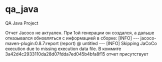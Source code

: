 # qa_java
QA Java Project

Отчет Jacoco не актуален. При 1ой генерации он создался, а дальше отказывался обновляться с информацией в сборке:
[INFO] --- jacoco-maven-plugin:0.8.7:report (report) @ untitled ---
[INFO] Skipping JaCoCo execution due to missing execution data file.
В коммите 3a42d4c2933110da28d07fdda7ed045b4bfa8f15 отчет присутствует
